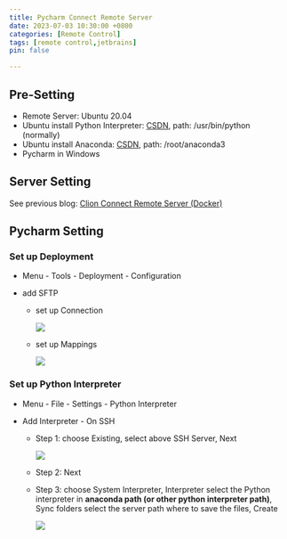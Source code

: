 ```yaml
---
title: Pycharm Connect Remote Server
date: 2023-07-03 10:30:00 +0800
categories: [Remote Control]
tags: [remote control,jetbrains]
pin: false

---
```


## Pre-Setting

- Remote Server: Ubuntu 20.04
- Ubuntu install Python Interpreter: [CSDN](https://blog.csdn.net/qq_63038961/article/details/129748586), path: /usr/bin/python (normally)
- Ubuntu install Anaconda: [CSDN](https://blog.csdn.net/weixin_40964777/article/details/126308001), path: /root/anaconda3
- Pycharm in Windows



## Server Setting

See previous blog: [Clion Connect Remote Server (Docker)](../Clion_Remote_Server/)



## Pycharm Setting

### Set up Deployment

- Menu - Tools - Deployment - Configuration

- add SFTP

  - set up Connection

    ![](https://cdn.jsdelivr.net/gh/Country-If/Typora-images/img/202307031045874.png)

  - set up Mappings

    ![](https://cdn.jsdelivr.net/gh/Country-If/Typora-images/img/202307031047183.png)

### Set up Python Interpreter

- Menu - File - Settings - Python Interpreter

- Add Interpreter - On SSH

  - Step 1: choose Existing, select above SSH Server, Next

    ![](https://cdn.jsdelivr.net/gh/Country-If/Typora-images/img/202307031051452.png)

  - Step 2: Next

  - Step 3: choose System Interpreter, Interpreter select the Python interpreter in **anaconda path (or other python interpreter path)**, Sync folders select the server path where to save the files, Create

    ![](https://cdn.jsdelivr.net/gh/Country-If/Typora-images/img/202307031055305.png)
